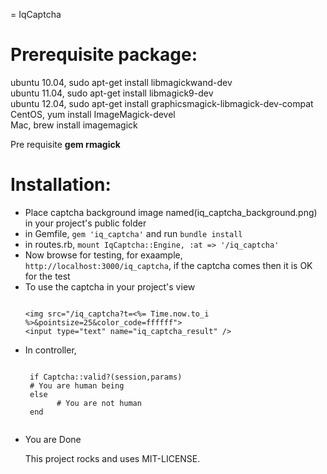 = IqCaptcha

<h1>Prerequisite package:</h1>
ubuntu 10.04, sudo apt-get install libmagickwand-dev<br />
ubuntu 11.04, sudo apt-get install libmagick9-dev<br />
ubuntu 12.04, sudo apt-get install graphicsmagick-libmagick-dev-compat<br />
CentOS, yum install ImageMagick-devel<br />
Mac, brew install imagemagick<br />

Pre requisite <strong>gem rmagick</strong>

<h1>Installation:</h1>
<ul>
<li> Place captcha background image named(iq_captcha_background.png) in your project's public folder</li>
<li> in Gemfile, <code>gem 'iq_captcha'</code> and run <code>bundle install</code></li>
<li> in routes.rb, <code>mount IqCaptcha::Engine, :at => '/iq_captcha'</code> </li>

<li> Now browse for testing, for exaample, <code>http://localhost:3000/iq_captcha</code>, if the captcha comes then it is OK for the test</li>

<li> To use the captcha in your project's view 
<pre><code>
&lt;img src="/iq_captcha?t=<%= Time.now.to_i %>&pointsize=25&color_code=ffffff"&gt;
&lt;input type="text" name="iq_captcha_result" /&gt;
</code></pre>

<li> In controller,
 <pre><code>
 if Captcha::valid?(session,params)
 # You are human being
 else
       # You are not human
 end
 </code></pre>
<li> You are Done</li>


This project rocks and uses MIT-LICENSE.
